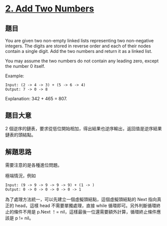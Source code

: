 # [2. Add Two Numbers](https://leetcode.com/problems/add-two-numbers/)

## 題目

You are given two non-empty linked lists representing two non-negative integers. The digits are stored in reverse order and each of their nodes contain a single digit. Add the two numbers and return it as a linked list.

You may assume the two numbers do not contain any leading zero, except the number 0 itself.

Example:

```
Input: (2 -> 4 -> 3) + (5 -> 6 -> 4)
Output: 7 -> 0 -> 8
```
Explanation: 342 + 465 = 807.


## 題目大意

2 個逆序的鏈表，要求從低位開始相加，得出結果也逆序輸出，返回值是逆序結果鏈表的頭結點。

## 解題思路

需要注意的是各種進位問題。

極端情況，例如
```
Input: (9 -> 9 -> 9 -> 9 -> 9) + (1 -> )
Output: 0 -> 0 -> 0 -> 0 -> 0 -> 1
```

為了處理方法統一，可以先建立一個虛擬頭結點，這個虛擬頭結點的 Next 指向真正的 head，這樣 head 不需要單獨處理，直接 while 循環即可。另外判斷循環終止的條件不用是 p.Next ！= nil，這樣最後一位還需要額外計算，循環終止條件應該是 p != nil。